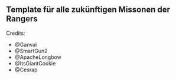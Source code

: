 ## Template für alle zukünftigen Missonen der Rangers

Credits:
- @Ganvai
- @SmartGun2
- @ApacheLongbow
- @ItsGiantCookie
- @Cesrap
